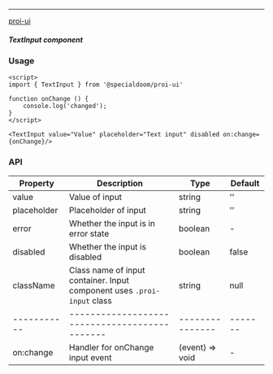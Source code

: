 ---

[proi-ui](https://github.com/specialdoom/proi-ui)

##### TextInput component

### Usage

```sveltehtml
<script>
import { TextInput } from '@specialdoom/proi-ui'

function onChange () {
    console.log('changed');
}
</script>

<TextInput value="Value" placeholder="Text input" disabled on:change={onChange}/>
```

### API

| Property    | Description                                                             | Type            | Default |
| ----------- | ----------------------------------------------------------------------- | --------------- | ------- |
| value       | Value of input                                                          | string          | ''      |
| placeholder | Placeholder of input                                                    | string          | ''      |
| error       | Whether the input is in error state                                     | boolean         | -       |
| disabled    | Whether the input is disabled                                           | boolean         | false   |
| className   | Class name of input container. Input component uses `.proi-input` class | string          | null    |
| ----------- | ---------------------------------------------                           | --------------- | ------- |
| on:change   | Handler for onChange input event                                        | (event) => void | -       |